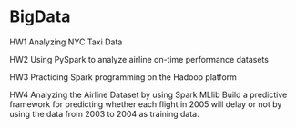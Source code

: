# BigData

HW1 Analyzing NYC Taxi Data

HW2 Using PySpark to analyze airline on-time performance datasets

HW3 Practicing Spark programming on the Hadoop platform

HW4 Analyzing the Airline Dataset by using Spark MLlib
    Build a predictive framework for predicting whether each flight in 2005 will delay or not 
    by using the data from 2003 to 2004 as training data. 
